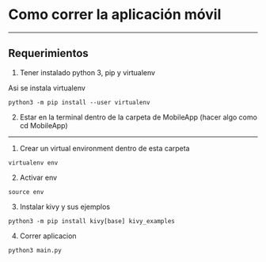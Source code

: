 # Como correr la aplicación móvil

---
## Requerimientos

1. Tener instalado python 3, pip y virtualenv

Asi se instala virtualenv
```
python3 -m pip install --user virtualenv
```

2. Estar en la terminal dentro de la carpeta de MobileApp (hacer algo como cd MobileApp)

---

1. Crear un virtual environment dentro de esta carpeta
```
virtualenv env
```
2. Activar env
```
source env
```
3. Instalar kivy y sus ejemplos
```
python3 -m pip install kivy[base] kivy_examples 
```

4. Correr aplicacion
```
python3 main.py 
```